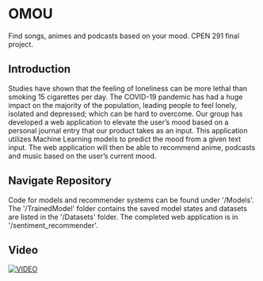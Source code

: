 # OMOU
Find songs, animes and podcasts based on your mood. CPEN 291 final project.

## Introduction
Studies have shown that the feeling of loneliness can be more lethal than smoking 15 cigarettes per day. The COVID-19 pandemic has had a huge impact on the majority of the population, leading people to feel lonely, isolated and depressed; which can be hard to overcome. Our group has developed a web application to elevate the user’s mood based on a personal journal entry that our product takes as an input. This application utilizes Machine Learning models to predict the mood from a given text input. The web application will then be able to recommend anime, podcasts and music based on the user’s current mood.

## Navigate Repository
Code for models and recommender systems can be found under '/Models'. The '/TrainedModel' folder contains the saved model states and datasets are listed in the '/Datasets' folder. The completed web application is in '/sentiment_recommender'.

## Video

[![VIDEO](https://img.youtube.com/vi/ERyTHQRV0sE/0.jpg)](https://youtu.be/ERyTHQRV0sE)
